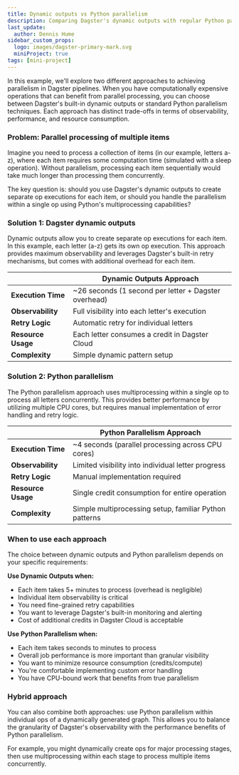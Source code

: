 ```yaml
---
title: Dynamic outputs vs Python parallelism
description: Comparing Dagster's dynamic outputs with regular Python parallelism for concurrent processing.
last_update:
  author: Dennis Hume
sidebar_custom_props:
  logo: images/dagster-primary-mark.svg
  miniProject: true
tags: [mini-project]
---
```


In this example, we'll explore two different approaches to achieving parallelism in Dagster pipelines. When you have computationally expensive operations that can benefit from parallel processing, you can choose between Dagster's built-in dynamic outputs or standard Python parallelism techniques. Each approach has distinct trade-offs in terms of observability, performance, and resource consumption.

### Problem: Parallel processing of multiple items

Imagine you need to process a collection of items (in our example, letters a-z), where each item requires some computation time (simulated with a sleep operation). Without parallelism, processing each item sequentially would take much longer than processing them concurrently.

The key question is: should you use Dagster's dynamic outputs to create separate op executions for each item, or should you handle the parallelism within a single op using Python's multiprocessing capabilities?

### Solution 1: Dagster dynamic outputs

Dynamic outputs allow you to create separate op executions for each item. In this example, each letter (a-z) gets its own op execution. This approach provides maximum observability and leverages Dagster's built-in retry mechanisms, but comes with additional overhead for each item.

<CodeExample
  path="docs_projects/project_mini/src/project_mini/defs/dynamic_vs_parallel/dynamic_outputs.py"
  language="python"
  title="src/project_mini/defs/dynamic_vs_parallel/dynamic_outputs.py"
/>

|                    | **Dynamic Outputs Approach**                         |
| ------------------ | ---------------------------------------------------- |
| **Execution Time** | ~26 seconds (1 second per letter + Dagster overhead) |
| **Observability**  | Full visibility into each letter's execution         |
| **Retry Logic**    | Automatic retry for individual letters               |
| **Resource Usage** | Each letter consumes a credit in Dagster Cloud       |
| **Complexity**     | Simple dynamic pattern setup                         |

### Solution 2: Python parallelism

The Python parallelism approach uses multiprocessing within a single op to process all letters concurrently. This provides better performance by utilizing multiple CPU cores, but requires manual implementation of error handling and retry logic.

<CodeExample
  path="docs_projects/project_mini/src/project_mini/defs/dynamic_vs_parallel/python_parallelism.py"
  language="python"
  title="src/project_mini/defs/dynamic_vs_parallel/python_parallelism.py"
/>

|                    | **Python Parallelism Approach**                        |
| ------------------ | ------------------------------------------------------ |
| **Execution Time** | ~4 seconds (parallel processing across CPU cores)      |
| **Observability**  | Limited visibility into individual letter progress     |
| **Retry Logic**    | Manual implementation required                         |
| **Resource Usage** | Single credit consumption for entire operation         |
| **Complexity**     | Simple multiprocessing setup, familiar Python patterns |

### When to use each approach

The choice between dynamic outputs and Python parallelism depends on your specific requirements:

**Use Dynamic Outputs when:**

- Each item takes 5+ minutes to process (overhead is negligible)
- Individual item observability is critical
- You need fine-grained retry capabilities
- You want to leverage Dagster's built-in monitoring and alerting
- Cost of additional credits in Dagster Cloud is acceptable

**Use Python Parallelism when:**

- Each item takes seconds to minutes to process
- Overall job performance is more important than granular visibility
- You want to minimize resource consumption (credits/compute)
- You're comfortable implementing custom error handling
- You have CPU-bound work that benefits from true parallelism

### Hybrid approach

You can also combine both approaches: use Python parallelism within individual ops of a dynamically generated graph. This allows you to balance the granularity of Dagster's observability with the performance benefits of Python parallelism.

For example, you might dynamically create ops for major processing stages, then use multiprocessing within each stage to process multiple items concurrently.
